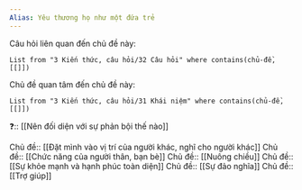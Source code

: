 ```yaml
---
Alias: Yêu thương họ như một đứa trẻ
---
```

Câu hỏi liên quan đến chủ đề này:
```dataview
List from "3 Kiến thức, câu hỏi/32 Câu hỏi" where contains(chủ-đề,[[]]) 
```

Chủ đề quan tâm đến chủ đề này:
```dataview
List from "3 Kiến thức, câu hỏi/31 Khái niệm" where contains(chủ-đề,[[]]) 
```

❓:: [[Nên đối diện với sự phản bội thế nào]]

Chủ đề:: [[Đặt mình vào vị trí của người khác, nghĩ cho người khác]]
Chủ đề:: [[Chức năng của người thân, bạn bè]]
Chủ đề:: [[Nuông chiều]]
Chủ đề:: [[Sự khỏe mạnh và hạnh phúc toàn diện]]
Chủ đề:: [[Sự đảo nghĩa]]
Chủ đề:: [[Trợ giúp]]